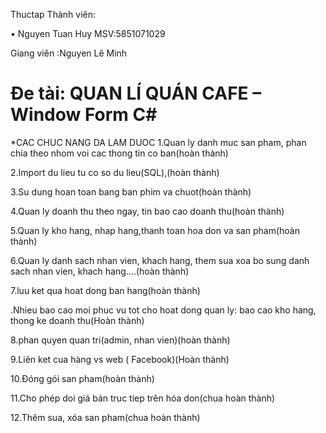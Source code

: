 
Thuctap
Thành viên:

•	Nguyen Tuan Huy	MSV:5851071029

Giang viên :Nguyen Lê Minh

# Ðe tài: QUAN LÍ QUÁN CAFE – Window Form C#
*CAC CHUC NANG DA LAM DUOC
1.Quan ly danh muc san pham, phan chia theo nhom voi cac thong tin co ban(hoàn thành) 

2.Import du lieu tu co so du lieu(SQL),(hoàn thành)

3.Su dung hoan toan bang ban phim va chuot(hoàn thành)

4.Quan ly doanh thu theo ngay, tin bao cao doanh thu(hoàn thành)

5.Quan ly kho hang, nhap hang,thanh toan hoa don va san pham(hoàn thành)

6.Quan ly danh sach nhan vien, khach hang, them sua xoa bo sung danh sach nhan vien, khach hang....(hoàn thành)

7.luu ket qua hoat dong ban hang(hoàn thành)

.Nhieu bao cao moi phuc vu tot cho hoat dong quan ly: bao cao kho hang, thong ke doanh thu(Hoàn thành)

8.phan quyen quan tri(admin, nhan vien)(hoàn thành)

9.Liên ket cua hàng vs web ( Facebook)(Hoàn thành)

10.Ðóng gói san pham(hoàn thành)

11.Cho phép doi giá bán truc tiep trên hóa don(chua hoàn thành)

12.Thêm sua, xóa san pham(chua hoàn thành)
